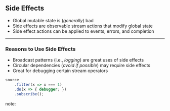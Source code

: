 ##  Side Effects

* Global mutable state is (<!-- .element: class="fragment" -->_generally_) bad
* Side effects are observable stream actions that modify global state <!-- .element: class="fragment" -->
* Side effect actions can be applied to events, errors, and completion <!-- .element: class="fragment" -->

----

### Reasons to Use Side Effects

* Broadcast patterns (i.e., <!-- .element: class="fragment" -->_logging_) are great uses of side effects
* Circular dependencies (<!-- .element: class="fragment" -->_avoid if possible_) may require side effects
* Great for debugging certain stream operators <!-- .element: class="fragment" -->

```ts
source
    .filter(x => x === 1)
    .do(x => { debugger; })
    .subscribe();
```

<!-- .element: class="fragment" -->

note:
